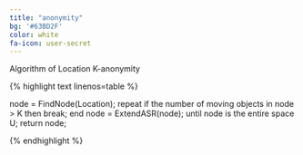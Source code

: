 ```yaml
---
title: "anonymity"
bg: '#63BD2F'
color: white
fa-icon: user-secret
---
```


Algorithm of Location K-anonymity

{% highlight text linenos=table %}

node = FindNode(Location);
repeat
  if the number of moving objects in node > K then
     break;
  end
  node = ExtendASR(node);
until node is the entire space U;
return node;

{% endhighlight %}



